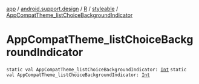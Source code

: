 [app](../../../index.md) / [android.support.design](../../index.md) / [R](../index.md) / [styleable](index.md) / [AppCompatTheme_listChoiceBackgroundIndicator](./-app-compat-theme_list-choice-background-indicator.md)

# AppCompatTheme_listChoiceBackgroundIndicator

`static val AppCompatTheme_listChoiceBackgroundIndicator: `[`Int`](https://kotlinlang.org/api/latest/jvm/stdlib/kotlin/-int/index.html)
`static val AppCompatTheme_listChoiceBackgroundIndicator: `[`Int`](https://kotlinlang.org/api/latest/jvm/stdlib/kotlin/-int/index.html)